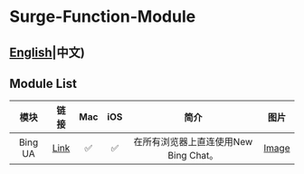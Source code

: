 # Surge-Function-Module
## [English](https://github.com/Vinetan/Surge-Function-Module/tree/main/README.md)|中文)
## Module List
|**模块**|**链接**|**Mac**|**iOS**|**简介**|**图片**|
|:--:|:--:|:--:|:--:|:--:|:--:|
|Bing UA|[Link](https://raw.githubusercontent.com/Vinetan/Surge-Function-Module/main/Module/BingUA.sgmodule)|:white_check_mark: |:white_check_mark:|在所有浏览器上直连使用New Bing Chat。|[Image](https://github.com/Vinetan/Surge-Function-Module/tree/main/Image/BingUA/BingUA.md)